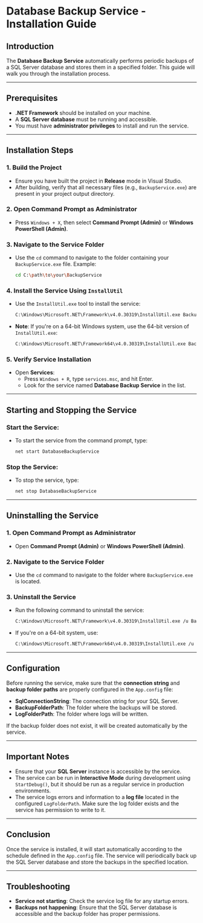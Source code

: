 # Database Backup Service - Installation Guide

## Introduction
The **Database Backup Service** automatically performs periodic backups of a SQL Server database and stores them in a specified folder. This guide will walk you through the installation process.

---

## Prerequisites
- **.NET Framework** should be installed on your machine.
- A **SQL Server database** must be running and accessible.
- You must have **administrator privileges** to install and run the service.

---

## Installation Steps

### 1. **Build the Project**
   - Ensure you have built the project in **Release** mode in Visual Studio.
   - After building, verify that all necessary files (e.g., `BackupService.exe`) are present in your project output directory.

### 2. **Open Command Prompt as Administrator**
   - Press `Windows + X`, then select **Command Prompt (Admin)** or **Windows PowerShell (Admin)**.

### 3. **Navigate to the Service Folder**
   - Use the `cd` command to navigate to the folder containing your `BackupService.exe` file. Example:
     ```bash
     cd C:\path\to\your\BackupService
     ```

### 4. **Install the Service Using `InstallUtil`**
   - Use the `InstallUtil.exe` tool to install the service:
     ```bash
     C:\Windows\Microsoft.NET\Framework\v4.0.30319\InstallUtil.exe BackupService.exe
     ```
   - **Note**: If you're on a 64-bit Windows system, use the 64-bit version of `InstallUtil.exe`:
     ```bash
     C:\Windows\Microsoft.NET\Framework64\v4.0.30319\InstallUtil.exe BackupService.exe
     ```

### 5. **Verify Service Installation**
   - Open **Services**:
     - Press `Windows + R`, type `services.msc`, and hit Enter.
     - Look for the service named **Database Backup Service** in the list.

---

## Starting and Stopping the Service

### Start the Service:
   - To start the service from the command prompt, type:
     ```bash
     net start DatabaseBackupService
     ```

### Stop the Service:
   - To stop the service, type:
     ```bash
     net stop DatabaseBackupService
     ```

---

## Uninstalling the Service

### 1. **Open Command Prompt as Administrator**
   - Open **Command Prompt (Admin)** or **Windows PowerShell (Admin)**.

### 2. **Navigate to the Service Folder**
   - Use the `cd` command to navigate to the folder where `BackupService.exe` is located.

### 3. **Uninstall the Service**
   - Run the following command to uninstall the service:
     ```bash
     C:\Windows\Microsoft.NET\Framework\v4.0.30319\InstallUtil.exe /u BackupService.exe
     ```
   - If you're on a 64-bit system, use:
     ```bash
     C:\Windows\Microsoft.NET\Framework64\v4.0.30319\InstallUtil.exe /u BackupService.exe
     ```

---

## Configuration
Before running the service, make sure that the **connection string** and **backup folder paths** are properly configured in the `App.config` file:
- **SqlConnectionString**: The connection string for your SQL Server.
- **BackupFolderPath**: The folder where the backups will be stored.
- **LogFolderPath**: The folder where logs will be written.

If the backup folder does not exist, it will be created automatically by the service.

---

## Important Notes

- Ensure that your **SQL Server** instance is accessible by the service.
- The service can be run in **Interactive Mode** during development using `StartDebug()`, but it should be run as a regular service in production environments.
- The service logs errors and information to a **log file** located in the configured `LogFolderPath`. Make sure the log folder exists and the service has permission to write to it.

---

## Conclusion
Once the service is installed, it will start automatically according to the schedule defined in the `App.config` file. The service will periodically back up the SQL Server database and store the backups in the specified location.

---

## Troubleshooting
- **Service not starting**: Check the service log file for any startup errors.
- **Backups not happening**: Ensure that the SQL Server database is accessible and the backup folder has proper permissions.
